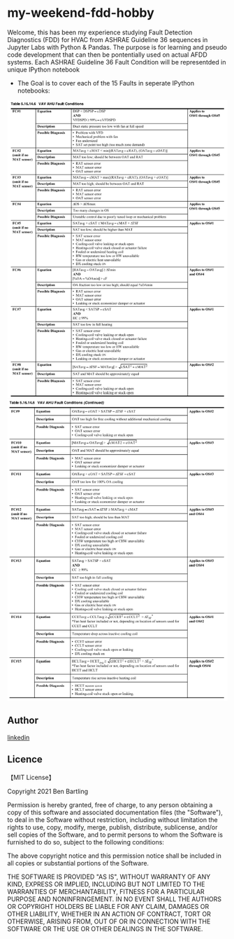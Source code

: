 # my-weekend-fdd-hobby
Welcome, this has been my experience studying Fault Detection Diagnostics (FDD) for HVAC from ASHRAE Guideline 36 sequences in Jupyter Labs with Python & Pandas. The purpose is for learning and pseudo code development that can then be pontentially used on actual AFDD systems. Each ASHRAE Guideline 36 Fault Condition will be representded in unique IPython notebook

* The Goal is to cover each of the 15 Faults in seperate IPython notebooks:

![fc_tables1](/images/fc_tables1.PNG)
![fc_tables2](/images/fc_tables2.PNG)

## Author

[linkedin](https://www.linkedin.com/in/ben-bartling-cem-cmvp-510a0961/)

## Licence

【MIT License】

Copyright 2021 Ben Bartling

Permission is hereby granted, free of charge, to any person obtaining a copy of this software and associated documentation files (the "Software"), to deal in the Software without restriction, including without limitation the rights to use, copy, modify, merge, publish, distribute, sublicense, and/or sell copies of the Software, and to permit persons to whom the Software is furnished to do so, subject to the following conditions:

The above copyright notice and this permission notice shall be included in all copies or substantial portions of the Software.

THE SOFTWARE IS PROVIDED "AS IS", WITHOUT WARRANTY OF ANY KIND, EXPRESS OR IMPLIED, INCLUDING BUT NOT LIMITED TO THE WARRANTIES OF MERCHANTABILITY, FITNESS FOR A PARTICULAR PURPOSE AND NONINFRINGEMENT. IN NO EVENT SHALL THE AUTHORS OR COPYRIGHT HOLDERS BE LIABLE FOR ANY CLAIM, DAMAGES OR OTHER LIABILITY, WHETHER IN AN ACTION OF CONTRACT, TORT OR OTHERWISE, ARISING FROM, OUT OF OR IN CONNECTION WITH THE SOFTWARE OR THE USE OR OTHER DEALINGS IN THE SOFTWARE.
